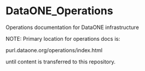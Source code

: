 # DataONE_Operations
Operations documentation for DataONE infrastructure

NOTE: Primary location for operations docs is: 

  purl.dataone.org/operations/index.html
  
until content is transferred to this repository.


